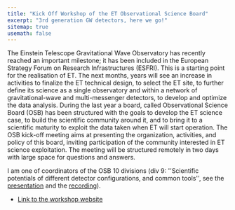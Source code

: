 ```yaml
---
title: "Kick Off Workshop of the ET Observational Science Board" 
excerpt: "3rd generation GW detectors, here we go!"
sitemap: true
usemath: false  
---
```


The Einstein Telescope Gravitational Wave Observatory has recently reached an important milestone; it has been included in the European Strategy Forum on Research Infrastructures (ESFRI). This is a starting point for the realisation of ET. The next months, years will see an increase in activities to finalize the ET technical design, to select the ET site, to further define its science as a single observatory and within a network of gravitational-wave and multi-messenger detectors, to develop and optimize the data analysis. During the last year a board, called Observational Science Board (OSB) has been structured with the goals to develop the ET science case, to build the scientific community around it, and to bring it to a scientific maturity to exploit the data taken when ET will start operation. The OSB kick-off meeting aims at presenting the organization, activities, and policy of this board, inviting participation of the community interested in ET science exploitation. The meeting will be structured remotely in two days with large space for questions and answers. 

I am one of coordinators of the OSB 10 divisions (div 9: ''Scientific potentials of different detector configurations, and common tools'', see the [presentation](https://indico.ego-gw.it/event/240/sessions/339/attachments/1541/2705/ET_OSB9_kickoff.pdf) and the [recording](https://indico.ego-gw.it/event/240/sessions/339/attachments/1541/2727/go)). 

* [Link to the workshop website](https://indico.ego-gw.it/event/240) 

